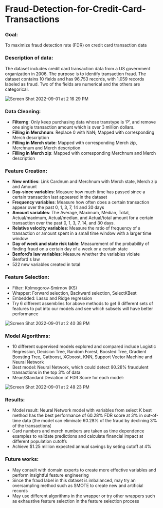 # Fraud-Detection-for-Credit-Card-Transactions

### Goal: 
To maximize fraud detection rate (FDR) on credit card transaction data 

### Description of data:
The dataset includes credit card transaction data from a US government organization in 2006. The purpose is to identify transaction fraud. The dataset contains 10 fields and has 96,753 records, with 1,059 records labeled as fraud. Two of the fields are numerical and the others are categorical.

![Screen Shot 2022-09-01 at 2 16 29 PM](https://user-images.githubusercontent.com/96958028/188014582-28efdb27-2e40-436b-a979-4ea745222b35.png)

### Data Cleaning:
  - **Filterng**: Only keep purchasing data whose transtype is ‘P’, and remove one single transaction amount which is over 3 million dollars.
  - **Filling in Merchnum**: Replace 0 with NaN; Mapped with corresponding Merch description
  - **Filling in Merch state**: Mapped with corresponding Merch zip, Merchnum and Merch description
  - **Filling in Merch zip**: Mapped with corresponding Merchnum and Merch description

### Feature Creation:
  - **New entities**: Link Cardnum and Merchnum with Merch state, Merch zip and Amount
  - **Day-since variables**: Measure how much time has passed since a certain transaction last appeared in the dataset
  - **Frequency variables**: Measure how often does a certain transaction appear over the past 0, 1, 3, 7, 14 and 30 days
  - **Amount variables**: The Average, Maximum, Median, Total, Actual/maximum, Actual/median, and Actual/total amount for a certain transaction over the past 0, 1, 3, 7, 14, and 30 days. 
  - **Relative velocity variables**: Measure the ratio of frequency of a transaction or amount spent in a small time window with a larger time window
  - **Day of week and state risk table**: Measurement of the probability of finding fraud on a certain day of a week or a certain state
  - **Benford’s law variables**: Measure whether the variables violate Benford's law
  - 522 new variables created in total

### Feature Selection:
  - Filter: Kolmogorov-Smirnov (KS)
  - Wrapper: Forward selection, Backward selection, SelectKBest
  - Embedded: Lasso and Ridge regression
  - Try 6 different assemblies for above methods to get 6 different sets of features to put into our models and see which subsets will have better performance

![Screen Shot 2022-09-01 at 2 40 38 PM](https://user-images.githubusercontent.com/96958028/188017946-e3aba2ad-0beb-4389-9f32-b06013d86922.png)

### Model Algorithms:
  - 10 different supervised models explored and compared include Logistic Regression, Decision Tree, Random Forest, Boosted Tree, Gradient Boosting Tree, Catboost, XGboost, KNN, Support Vector Machine and Neural Network
  - Best model: Neural Network, which could detect 60.28% fraudulent transactions in the top 3% of data
  - Mean/Standard Deviation of FDR Score for each model:

![Screen Shot 2022-09-01 at 2 48 23 PM](https://user-images.githubusercontent.com/96958028/188018911-ca6f1297-3b2f-46be-b042-a3de98b0b0c5.png)

### Results:
  - Model result: Neural Network model with variables from select K best method has the best performance of 60.28% FDR score at 3% in out-of-time data (the model can eliminate 60.28% of the fraud by declining 3% of the transactions)
  - Card numbers and merch numbers are taken as time dependence examples to validate predictions and calculate financial impact at different population cutoffs
  - Achieve $1.25 million expected annual savings by seting cutoff at 4%

### Future works:
  - May consult with domain experts to create more effective variables and perform insightful feature engineering
  - Since the fraud label in this dataset is imbalanced, may try an oversampling method such as SMOTE to create new and artificial records
  - May use different algorithms in the wrapper or try other wrappers such as exhaustive feature selection in the feature selection process
